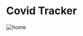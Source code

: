 # Covid Tracker

![home](https://github.com/VoidlessVoid7/React-Covid-Tracker/tree/main/readme/home.jpg)
